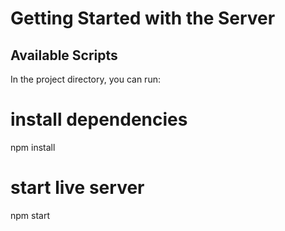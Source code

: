 # Getting Started with the Server

## Available Scripts

In the project directory, you can run:

# install dependencies
npm install

# start live server
npm start

